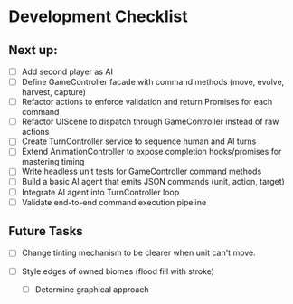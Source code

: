 # Development Checklist

## Next up:
- [ ] Add second player as AI
- [ ] Define GameController facade with command methods (move, evolve, harvest, capture)
- [ ] Refactor actions to enforce validation and return Promises for each command
- [ ] Refactor UIScene to dispatch through GameController instead of raw actions
- [ ] Create TurnController service to sequence human and AI turns
- [ ] Extend AnimationController to expose completion hooks/promises for mastering timing
- [ ] Write headless unit tests for GameController command methods
- [ ] Build a basic AI agent that emits JSON commands (unit, action, target)
- [ ] Integrate AI agent into TurnController loop
- [ ] Validate end-to-end command execution pipeline

## Future Tasks

- [ ] Change tinting mechanism to be clearer when unit can't move.

- [ ] Style edges of owned biomes (flood fill with stroke)
  - [ ] Determine graphical approach
